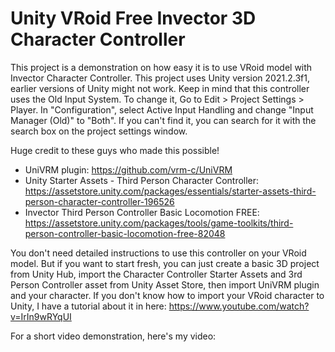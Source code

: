 # Unity VRoid Free Invector 3D Character Controller
This project is a demonstration on how easy it is to use VRoid model with Invector Character Controller. This project uses Unity version 2021.2.3f1, earlier versions of Unity might not work. Keep in mind that this controller uses the Old Input System. To change it, Go to Edit > Project Settings > Player. In "Configuration", select Active Input Handling and change "Input Manager (Old)" to "Both". If you can't find it, you can search for it with the search box on the project settings window.

Huge credit to these guys who made this possible!
- UniVRM plugin: https://github.com/vrm-c/UniVRM
- Unity Starter Assets - Third Person Character Controller: https://assetstore.unity.com/packages/essentials/starter-assets-third-person-character-controller-196526
- Invector Third Person Controller Basic Locomotion FREE: https://assetstore.unity.com/packages/tools/game-toolkits/third-person-controller-basic-locomotion-free-82048

You don't need detailed instructions to use this controller on your VRoid model. But if you want to start fresh, you can just create a basic 3D project from Unity Hub, import the Character Controller Starter Assets and 3rd Person Controller asset from Unity Asset Store, then import UniVRM plugin and your character. If you don't know how to import your VRoid character to Unity, I have a tutorial about it in here: https://www.youtube.com/watch?v=IrIn9wRYqUI

For a short video demonstration, here's my video:
